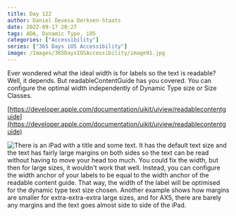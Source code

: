 ```yaml
---
title: Day 122
author: Daniel Devesa Derksen-Staats
date: 2022-09-17 20:27
tags: ADA, Dynamic Type, iOS
categories: ["Accessibility"]
series: ["365 Days iOS Accessibility"]
image: /Images/365DaysIOSAccessibility/image91.jpg
---
```


Ever wondered what the ideal width is for labels so the text is readable? Well, it depends. But readableContentGuide has you covered. You can configure the optimal width independently of Dynamic Type size or Size Classes. 

[https://developer.apple.com/documentation/uikit/uiview/readablecontentguide](https://developer.apple.com/documentation/uikit/uiview/readablecontentguide)

![There is an iPad with a title and some text. It has the default text size and the text has fairly large margins on both sides so the text can be read without having to move your head too much. You could fix the width, but then for large sizes, it wouldn't work that well. Instead, you can configure the width anchor of your labels to be equal to the width anchor of the readable content guide. That way, the width of the label will be optimised for the dynamic type text size chosen. Another example shows how margins are smaller for extra-extra-extra large sizes, and for AX5, there are barely any margins and the text goes almost side to side of the iPad.](/Images/365DaysIOSAccessibility/image91.jpg)

